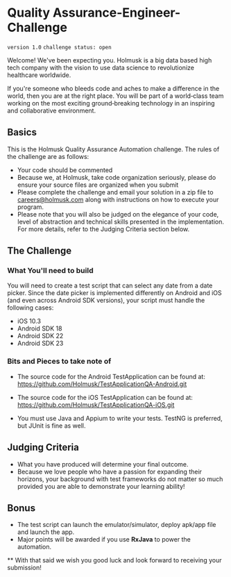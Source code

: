 # Quality Assurance-Engineer-Challenge

`version 1.0`
`challenge status: open`

Welcome! We've been expecting you. Holmusk is a big data based high tech company with the vision to use data science to revolutionize healthcare worldwide.

If you're someone who bleeds code and aches to make a difference in the world, then you are at the right place. You will be part of a world‑class team working on the most exciting ground‑breaking technology in an inspiring and collaborative environment.


## Basics

This is the Holmusk Quality Assurance Automation challenge. The rules of the challenge are as follows:

* Your code should be commented
* Because we, at Holmusk, take code organization seriously, please do ensure your source files are organized when you submit
* Please complete the challenge and email your solution in a zip file to careers@holmusk.com along with instructions on how to execute your program.
* Please note that you will also be judged on the elegance of your code, level of abstraction and technical skills presented in the implementation. For more details, refer to the Judging Criteria section below.

## The Challenge 

### What You'll need to build

You will need to create a test script that can select any date from a date picker. Since the date picker is implemented differently on Android and iOS (and even across Android SDK versions), your script must handle the following cases:
- iOS 10.3
- Android SDK 18
- Android SDK 22
- Android SDK 23

### Bits and Pieces to take note of
* The source code for the Android TestApplication can be found at:
https://github.com/Holmusk/TestApplicationQA-Android.git

* The source code for the iOS TestApplication can be found at:
https://github.com/Holmusk/TestApplicationQA-iOS.git

* You must use Java and Appium to write your tests. TestNG is preferred, but JUnit is fine as well.

## Judging Criteria
* What you have produced will determine your final outcome.
* Because we love people who have a passion for expanding their horizons, your background with test frameworks do not matter so much provided you are able to demonstrate your learning ability!

## Bonus
* The test script can launch the emulator/simulator, deploy apk/app file and launch the app.
* Major points will be awarded if you use **RxJava** to power the automation.

** With that said we wish you good luck and look forward to receiving your submission!
